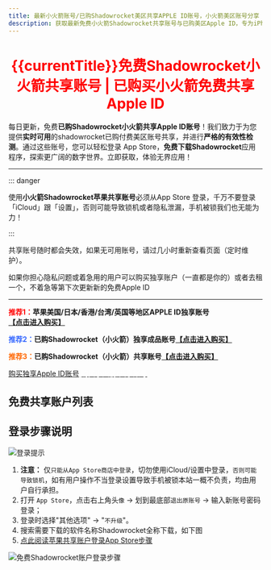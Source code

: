 ```yaml
---
title: 最新小火箭账号/已购Shadowrocket美区共享APPLE ID账号，小火箭美区账号分享
description: 获取最新免费小火箭Shadowrocket共享账号与已购美区Apple ID，专为iPhone/iPad用户提供。免费下载Shadowrocket，探索美区应用与教程，安全高效获取您所需的美区苹果ID分享。
---
```


<script setup>
import { ref, onMounted} from 'vue';
import axios from 'axios';
import { ElMessage } from 'element-plus'
import accountsList from '../components/free-accounts/accountsList.vue'


const getCurrentYearMonth = () => {
  const now = new Date();
  const year = now.getFullYear();
  const month = now.getMonth() + 1;
  return `${year}年${month < 10 ? '' : ''}${month}月`;
};

const currentTitle = ref(getCurrentYearMonth());

// 初始账号数据
const initialAccounts = [
  { account: 'yunxinqianao@163.com', password: '6EWYPpZWX8',status: '正常' },
  { account: 'maryamwkebrooksdtt@gmail.com', password: 'Qv8hZahrR4',status: '正常' },
  { account: 'mason9lste@outlook.com', password: 'TDCTRpW4akuU', status: '正常' },
  { account: 'chloedvpowellgl@gmail.com', password: 'Fe6M3ZsnBA', status: '正常' },
  { account: '1045g936c45asg@jetlf.com', password: 'Cs!X2Hvh', status: '正常' },
  { account: 'matthewmcbailey0j@gmail.com', password: 'AHjaPam7wS', status: '正常'},
  { account: 'kenneth.sheehanmas@icloud.com', password: 'AHjaPam7wS', status: '正常'},
];

const accounts = ref([]);
const isLoading = ref(false);

const LAST_UPDATE_TIME_KEY = 'lastAppleIdUpdateTime2';
const STORED_ACCOUNTS_KEY = 'storedAppleIdAccounts2';

// 解析文本格式账号数据
const parseTextAccounts = (text) => {
  const accounts = [];
  const blocks = text.split('\n\n');
  
  blocks.forEach(block => {
    if (!block.trim()) return;
    
    const lines = block.split('\n');
    const account = {};
    
    lines.forEach(line => {
      const [key, value] = line.split(':').map(s => s.trim());
      if (key && value) {
        if (key === '账号状态') account.status = value === '正常' ? '正常' : '异常';
        else if (key === '国家') account.country = value;
        else if (key === '账号') account.account = value;
        else if (key === '密码') account.password = value;
        else if (key === '更新时间') account.updateTime = value.split(' +')[0];
      }
    });
    
    if (account.account && account.password) {
      accounts.push({
        account: account.account,
        password: account.password,
        status: account.status || '正常',
        updateTime: account.updateTime || new Date().toISOString(),
        fromAPI: true
      });
    }
  });
  
  return accounts;
};

// 从代理API获取go-rod账号数据
const fetchRodAccounts = async () => {
  try {
    const urls = [
      'https://di.juzixp.top/go-rod/0.txt',
      'https://di.juzixp.top/go-rod/1.txt',
      'https://di.juzixp.top/go-rod/2.txt'
    ];
    
    const responses = await Promise.all(urls.map(url => axios.get(url)));
    return responses.flatMap(response => 
      parseTextAccounts(response.data)
    );
  } catch (error) {
    console.error('获取go-rod账号失败:', error);
    return [];
  }
};

// 从API获取额外账号数据
const fetchAdditionalAccounts = async () => {
  try {
    const urls = [
      'https://idshare001.me/node/getid.php?getid=1',
      'https://idshare001.me/node/getid.php?getid=2'
    ];
    
    const responses = await Promise.all(urls.map(url => axios.get(url)));
    return responses.flatMap(response => 
      response.data.map(item => ({
        account: item.username,
        password: item.password,
        status: item.status === 1 ? '正常' : '异常',
        updateTime: item.time,
        fromAPI: true
      }))
    );
  } catch (error) {
    console.error('获取额外账号失败:', error);
    return [];
  }
};

// 组件挂载时执行逻辑
onMounted(async () => {
  isLoading.value = true;
  
  // 加载本地账号
  const lastUpdateTime = localStorage.getItem(LAST_UPDATE_TIME_KEY);
  const storedAccounts = localStorage.getItem(STORED_ACCOUNTS_KEY);

  if (lastUpdateTime && storedAccounts) {
    try {
      accounts.value = JSON.parse(storedAccounts);
    } catch (e) {
      console.error('解析存储的账号数据失败:', e);
      accounts.value = initialAccounts;
    }
  } else {
    accounts.value = initialAccounts;
  }

  // 获取API账号数据
  try {
    const [apiAccounts, rodAccounts] = await Promise.all([
      fetchAdditionalAccounts(),
      fetchRodAccounts()
    ]);
    
    // 合并所有API账号到本地账号前面
    const allApiAccounts = [...apiAccounts, ...rodAccounts];
    if (allApiAccounts.length > 0) {
      accounts.value = [...allApiAccounts, ...accounts.value];
    }
  } catch (error) {
    console.error('API账号加载失败:', error);
  } finally {
    isLoading.value = false;
  }
});
</script>



<h1 style="text-align: center;"><span style="color: #ff0000;"><strong>{{currentTitle}}免费Shadowrocket小火箭共享账号 | 已购买小火箭免费共享Apple ID</strong></span></h1>

每日更新，免费**已购Shadowrocket小火箭共享Apple ID账号**！我们致力于为您提供**实时可用**的shadowrocket已购付费美区账号共享，并进行**严格的有效性检测**。通过这些账号，您可以轻松登录 App Store，**免费下载Shadowrocket**应用程序，探索更广阔的数字世界。立即获取，体验无界应用！

---

::: danger

 使用**小火箭Shadowrocket苹果共享账号**必须从App Store 登录，千万不要登录「iCloud」跟「设置」，否则可能导致锁机或者隐私泄漏，手机被锁我们也无能为力！

:::

共享账号随时都会失效，如果无可用账号，请过几小时重新查看页面（定时维护）。

如果你担心隐私问题或着急用的用户可以购买独享账户（一直都是你的）或者去租一个，不着急等第下次更新新的免费Apple ID

---

<strong><span style="color: #ff0000;">推荐1：</span>苹果美国/日本/香港/台湾/英国等地区APPLE ID独享账号<span class="md-meta-i-c md-link"><a href="https://juzixp.top/" target="_blank" ><span class="md-plain">【点击进入购买】</span></a></span></strong>

<strong><span style="color: #3366ff;">推荐2：</span>已购Shadowrocket（小火箭）独享成品账号<span class="md-meta-i-c md-link"><a href="https://juzixp.top/buy/15" target="_blank" ><span class="md-plain">【点击进入购买】</span></a></span></strong>

<strong><span style="color: #ff6600;">推荐3：</span>已购Shadowrocket（小火箭）共享账号<span class="md-meta-i-c md-link md-expand"><a href="https://juzixp.top/buy/21" target="_blank" ><span class="md-plain">【点击进入购买】</span></a></span></strong>

<el-row :gutter="24">
    <el-col style="text-align: center;" :span="12" :xs="24">
      <a href="https://juzixp.top/" target="_blank" ><el-button color="#3366ff" :dark="isDark">购买独享Apple ID账号</el-button></a>
    </el-col>
    <el-col style="text-align: center;" :span="12" :xs="24">
      <a href="https://juzixp.top/buy/21" target="_blank" ><el-button style="color:#FFFFFF;" color="#ff6600" :dark="isDark">购买小火箭/共享账号</el-button></a>
    </el-col>
</el-row>

## 免费共享账户列表

<accountsList :accounts="accounts" />


## 登录步骤说明
![登录提示](https://img.muooy.com/img/1/2025/06/27/685e58601efd5.webp)

1. **注意：** 仅`只能从App Store商店中登录`，切勿使用iCloud/设置中登录，`否则可能导致锁机`，如有用户操作不当登录设置导致手机被锁本站一概不负责，均由用户自行承担。
2. 打开 `App Store`，点击右上角头`像` → 划到最底部`退出原账号` → 输入新账号密码登录；
3. 登录时选择"其他选项" → "`不升级`"。
4. 搜索需要下载的软件名称Shadowrocket全称下载，如下图
5. [点此阅读苹果共享账户登录App Store步骤](/guide/apple-shared-id-login-app-store.html)

![免费Shadowrocket账户登录步骤](https://img.muooy.com/img/1/2025/06/27/685e600e8fa0f.webp)

<style scoped>
/* 按钮通用样式 */
.copy-button {
  background-color: var(--vp-c-brand-1); /* VitePress 品牌色 */
  color: white;
  border: none;
  padding: 5px 8px; /* 调整内边距让按钮更紧凑 */
  border-radius: 4px;
  cursor: pointer;
  font-size: 0.9em;
  transition: background-color 0.2s ease-in-out;
  white-space: nowrap; /* 防止按钮文本换行 */
}

.copy-button:hover {
  background-color: var(--vp-c-brand-2);
}

.copy-button:active {
  background-color: var(--vp-c-brand-3);
}

/* 提高表格的可读性 */
.account-table {
  width: 100%;
  border-collapse: collapse;
  margin-bottom: 20px;
}

.account-table th,
.account-table td {
  border: 1px solid var(--vp-c-divider);
  padding: 8px;
  text-align: left;
}

.account-table th {
  background-color: var(--vp-c-bg-soft);
  font-weight: 600;
}

.buy-btn{
  text-align: center;
}
</style>